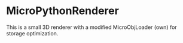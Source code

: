 # MicroPythonRenderer
This is a small 3D renderer with a modified MicroObjLoader (own) for storage optimization.
